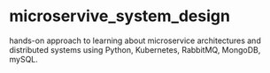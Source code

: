 # microservive_system_design
hands-on approach to learning about microservice architectures and distributed systems using Python, Kubernetes, RabbitMQ, MongoDB, mySQL.
